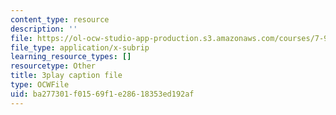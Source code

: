```yaml
---
content_type: resource
description: ''
file: https://ol-ocw-studio-app-production.s3.amazonaws.com/courses/7-91j-foundations-of-computational-and-systems-biology-spring-2014/ba277301f01569f1e28618353ed192af_6ROBp57G2ZI.srt
file_type: application/x-subrip
learning_resource_types: []
resourcetype: Other
title: 3play caption file
type: OCWFile
uid: ba277301-f015-69f1-e286-18353ed192af
---
```

